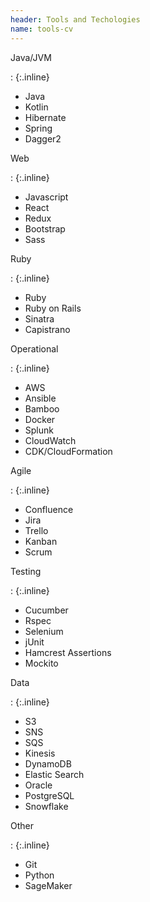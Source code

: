 ```yaml
---
header: Tools and Techologies
name: tools-cv
---
```

Java/JVM

: {:.inline}
*   Java
*   Kotlin
*   Hibernate
*   Spring
*   Dagger2


Web

: {:.inline}
*   Javascript
*   React
*   Redux
*   Bootstrap
*   Sass

Ruby

: {:.inline}
*   Ruby
*   Ruby on Rails
*   Sinatra
*   Capistrano

Operational

: {:.inline}
*   AWS
*   Ansible
*   Bamboo
*   Docker
*   Splunk
*   CloudWatch
*   CDK/CloudFormation

Agile

: {:.inline}
*   Confluence
*   Jira
*   Trello
*   Kanban
*   Scrum

Testing

: {:.inline}
*   Cucumber
*   Rspec
*   Selenium
*   jUnit
*   Hamcrest Assertions
*   Mockito

Data

: {:.inline}
*   S3
*   SNS
*   SQS
*   Kinesis
*   DynamoDB
*   Elastic Search
*   Oracle
*   PostgreSQL
*   Snowflake

Other

: {:.inline}
*   Git
*   Python
*   SageMaker
